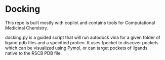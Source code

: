 # Docking

This repo is built mostly with copilot and contains tools for Computational Medicinal Chemistry.

docking.py is a guided script that will run autodock vina for a given folder of ligand pdb files and a specified protien. It uses fpocket to discover pockets which can be visualized using Pymol, or can target pockets of ligands native to the RSCB PDB file.
